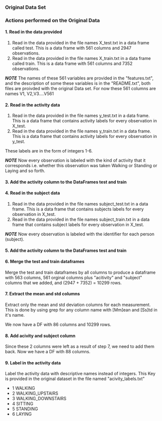 
### Original Data Set

### Actions performed on the Original Data
#### 1. Read in the data provided 
 1. Read in the data provided in the file names X_test.txt in a data frame called test. This is a data frame with 561 columns and 2947 observations.
 2. Read in the data provided in the file names X_train.txt in a data frame called train. This is a data frame with 561 columns and 7352 observations.

***NOTE*** The names of these 561 variables are provided in the "features.txt", and the description of some these variables is in the "README.txt",
both files are proivded with the original Data set. For now these 561 columns are names V1, V2,V3....V561

#### 2. Read in the activity data
 1. Read in the data provided in the file names y_test.txt in a data frame. This is a data frame that contains activity labels for every observation in X_test.
 2. Read in the data provided in the file names y_train.txt in a data frame. This is a data frame that contains activity labels for every observation in y_test.
 
 These labels are in the form of integers 1-6.

***NOTE*** Now every observation is labeled with the kind of activity that it corresponds i.e. whether this observation was taken Walking or Standing or Laying and so forth.

#### 3. Add the activity column to the DataFrames test and train

#### 4. Read in the subject data
 1. Read in the data provided in the file names subject_test.txt in a data frame. This is a data frame that contains subjects labels for every observation in X_test.
 2. Read in the data provided in the file names subject_train.txt in a data frame that contains subject labels for every observation in X_test.

***NOTE*** Now every observation is labeled with the identifier for each person (subject).

#### 5. Add the activity column to the DataFrames test and train

#### 6. Merge the test and train dataframes
Merge the test and train dataframes by all columns to produce a dataframe with 563 columns, 561 orginal columns plus "acitivity" and "subject" columns that we added, and (2947 + 7352) = 10299 rows.

#### 7. Extract the mean and std columns
Extract only the mean and std deviation columns for each measurement. This is done by using grep for any column name with [Mm]ean and [Ss]td in it's name.

We now have a DF with 86 columns and 10299 rows.

#### 8. Add acivity and subject column
Since these 2 columns were left as a result of step 7, we need to add them back. Now we have a DF with 88 columns.

#### 9. Label in the activity data
 Label the activity data with descriptive names instead of integers. This Key is provided in the original dataset in the file named "acivity_labels.txt"
* 1 WALKING
* 2 WALKING_UPSTAIRS
* 3 WALKING_DOWNSTAIRS
* 4 SITTING
* 5 STANDING
* 6 LAYING
